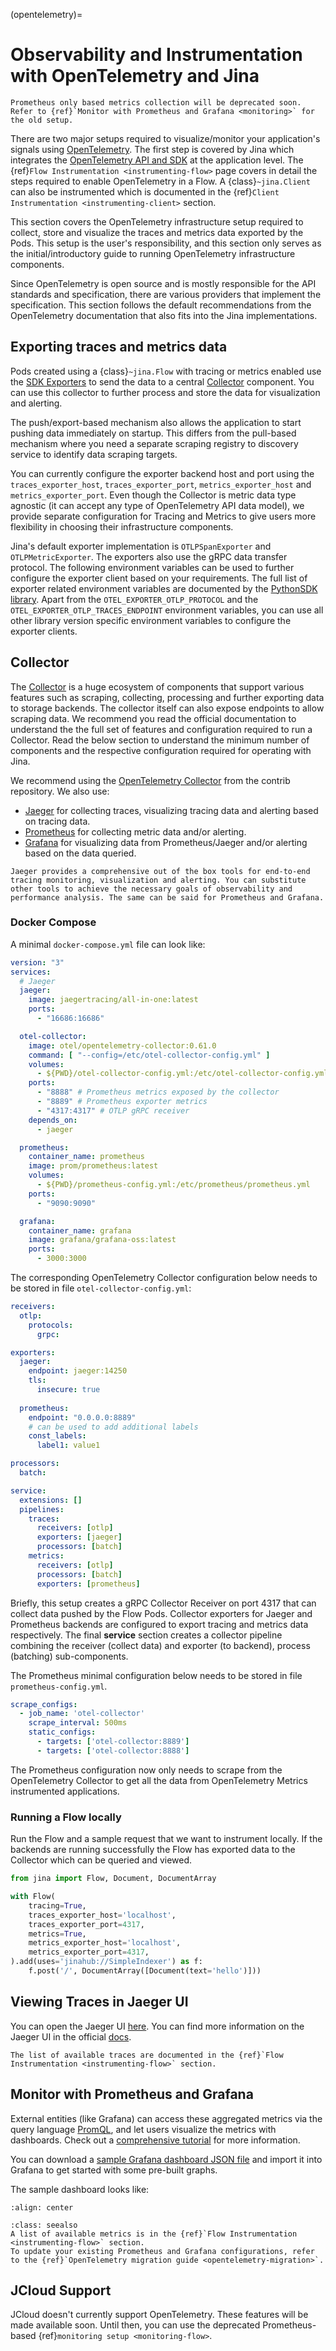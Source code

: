 (opentelemetry)=
# Observability and Instrumentation with OpenTelemetry and Jina

```{hint}
Prometheus only based metrics collection will be deprecated soon. Refer to {ref}`Monitor with Prometheus and Grafana <monitoring>` for the old setup.
```

There are two major setups required to visualize/monitor your application's signals using [OpenTelemetry](https://opentelemetry.io). The first step is covered by Jina which integrates the [OpenTelemetry API and SDK](https://opentelemetry-python.readthedocs.io/en/stable/api/index.html) at the application level. The {ref}`Flow Instrumentation <instrumenting-flow>` page covers in detail the steps required to enable OpenTelemetry in a Flow. A {class}`~jina.Client` can also be instrumented which is documented in the {ref}`Client Instrumentation <instrumenting-client>` section.

This section covers the OpenTelemetry infrastructure setup required to collect, store and visualize the traces and metrics data exported by the Pods. This setup is the user's responsibility, and this section only serves as the initial/introductory guide to running OpenTelemetry infrastructure components.

Since OpenTelemetry is open source and is mostly responsible for the API standards and specification, there are various providers that implement the specification. This section follows the default recommendations from the OpenTelemetry documentation that also fits into the Jina implementations.

## Exporting traces and metrics data

Pods created using a {class}`~jina.Flow` with tracing or metrics enabled use the [SDK Exporters](https://opentelemetry.io/docs/instrumentation/python/exporters/) to send the data to a central [Collector](https://opentelemetry.io/docs/collector/) component. You can use this collector to further process and store the data for visualization and alerting. 

The push/export-based mechanism also allows the application to start pushing data immediately on startup. This differs from the pull-based mechanism where you need a separate scraping registry to discovery service to identify data scraping targets.

You can currently configure the exporter backend host and port using the `traces_exporter_host`, `traces_exporter_port`, `metrics_exporter_host` and `metrics_exporter_port`. Even though the Collector is metric data type agnostic (it can accept any type of OpenTelemetry API data model), we provide separate configuration for Tracing and Metrics to give users more flexibility in choosing their infrastructure components.

Jina's default exporter implementation is  `OTLPSpanExporter` and `OTLPMetricExporter`. The exporters also use the gRPC data transfer protocol. The following environment variables can be used to further configure the exporter client based on your requirements. The full list of exporter related environment variables are documented by the [PythonSDK library](https://opentelemetry-python.readthedocs.io/en/latest/exporter/otlp/otlp.html). Apart from the `OTEL_EXPORTER_OTLP_PROTOCOL` and the `OTEL_EXPORTER_OTLP_TRACES_ENDPOINT` environment variables, you can use all other library version specific environment variables to configure the exporter clients.


## Collector

The [Collector](https://opentelemetry.io/docs/collector/) is a huge ecosystem of components that support various features such as scraping, collecting, processing and further exporting data to storage backends. The collector itself can also expose endpoints to allow scraping data. We recommend you read the official documentation to understand the the full set of features and configuration required to run a Collector. Read the below section to understand the minimum number of components and the respective configuration required for operating with Jina.

We recommend using the [OpenTelemetry Collector](https://opentelemetry.io/docs/collector/) from the contrib repository. We also use:
- [Jaeger](https://www.jaegertracing.io) for collecting traces, visualizing tracing data and alerting based on tracing data.
- [Prometheus](https://prometheus.io) for collecting metric data and/or alerting.
- [Grafana](https://grafana.com) for visualizing data from Prometheus/Jaeger and/or alerting based on the data queried.

```{hint}
Jaeger provides a comprehensive out of the box tools for end-to-end tracing monitoring, visualization and alerting. You can substitute other tools to achieve the necessary goals of observability and performance analysis. The same can be said for Prometheus and Grafana.
```

### Docker Compose

A minimal `docker-compose.yml` file can look like:

```yaml
version: "3"
services:
  # Jaeger
  jaeger:
    image: jaegertracing/all-in-one:latest
    ports:
      - "16686:16686"

  otel-collector:
    image: otel/opentelemetry-collector:0.61.0
    command: [ "--config=/etc/otel-collector-config.yml" ]
    volumes:
      - ${PWD}/otel-collector-config.yml:/etc/otel-collector-config.yml
    ports:
      - "8888" # Prometheus metrics exposed by the collector
      - "8889" # Prometheus exporter metrics
      - "4317:4317" # OTLP gRPC receiver
    depends_on:
      - jaeger

  prometheus:
    container_name: prometheus
    image: prom/prometheus:latest
    volumes:
      - ${PWD}/prometheus-config.yml:/etc/prometheus/prometheus.yml
    ports:
      - "9090:9090"

  grafana:
    container_name: grafana
    image: grafana/grafana-oss:latest
    ports:
      - 3000:3000
```

The corresponding OpenTelemetry Collector configuration below needs to be stored in file `otel-collector-config.yml`:
```yaml
receivers:
  otlp:
    protocols:
      grpc:

exporters:
  jaeger:
    endpoint: jaeger:14250
    tls:
      insecure: true
  
  prometheus:
    endpoint: "0.0.0.0:8889"
    # can be used to add additional labels
    const_labels:
      label1: value1

processors:
  batch:

service:
  extensions: []
  pipelines:
    traces:
      receivers: [otlp]
      exporters: [jaeger]
      processors: [batch]
    metrics:
      receivers: [otlp]
      processors: [batch]
      exporters: [prometheus]
```

Briefly, this setup creates a gRPC Collector Receiver on port 4317 that can collect data pushed by the Flow Pods. Collector exporters for Jaeger and Prometheus backends are configured to export tracing and metrics data respectively. The final **service** section creates a collector pipeline combining the receiver (collect data) and exporter (to backend), process (batching) sub-components.

The Prometheus minimal configuration below needs to be stored in file `prometheus-config.yml`.
```yaml
scrape_configs:
  - job_name: 'otel-collector'
    scrape_interval: 500ms
    static_configs:
      - targets: ['otel-collector:8889']
      - targets: ['otel-collector:8888']
```

The Prometheus configuration now only needs to scrape from the OpenTelemetry Collector to get all the data from OpenTelemetry Metrics instrumented applications.


### Running a Flow locally

Run the Flow and a sample request that we want to instrument locally. If the backends are running successfully the Flow has exported data to the Collector which can be queried and viewed.

```python
from jina import Flow, Document, DocumentArray

with Flow(
    tracing=True,
    traces_exporter_host='localhost',
    traces_exporter_port=4317,
    metrics=True,
    metrics_exporter_host='localhost',
    metrics_exporter_port=4317,
).add(uses='jinahub://SimpleIndexer') as f:
    f.post('/', DocumentArray([Document(text='hello')]))
```

## Viewing Traces in Jaeger UI

You can open the Jaeger UI [here](http://localhost:16686). You can find more information on the Jaeger UI in the official [docs](https://www.jaegertracing.io/docs/1.38/external-guides/#using-jaeger).

```{hint}
The list of available traces are documented in the {ref}`Flow Instrumentation <instrumenting-flow>` section.
```

## Monitor with Prometheus and Grafana

External entities (like Grafana) can access these aggregated metrics via the query language [PromQL](https://prometheus.io/docs/prometheus/latest/querying/basics/), and let users visualize the metrics with dashboards. Check out a [comprehensive tutorial](https://prometheus.io/docs/visualization/grafana/) for more information.

You can download a [sample Grafana dashboard JSON file](https://github.com/jina-ai/example-grafana-prometheus/blob/main/grafana-dashboards/flow-histogram-metrics.json) and import it into Grafana to get started with some pre-built graphs.

The sample dashboard looks like:

```{figure} ../../.github/2.0/grafana-histogram-metrics.png
:align: center
```

```{hint}
:class: seealso
A list of available metrics is in the {ref}`Flow Instrumentation <instrumenting-flow>` section.
To update your existing Prometheus and Grafana configurations, refer to the {ref}`OpenTelemetry migration guide <opentelemetry-migration>`.
```

## JCloud Support

JCloud doesn't currently support OpenTelemetry. These features will be made available soon. Until then, you can use the deprecated Prometheus-based {ref}`monitoring setup <monitoring-flow>`.
